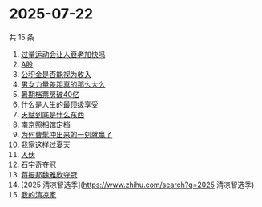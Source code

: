 # 2025-07-22

共 15 条

<!-- BEGIN -->
<!-- 最后更新时间 Tue Jul 22 2025 21:36:27 GMT+0800 (China Standard Time) -->

1. [过量运动会让人衰老加快吗](https://www.zhihu.com/search?q=过量运动会让人衰老加快吗)
1. [A股](https://www.zhihu.com/search?q=A股)
1. [公积金是否能视为收入](https://www.zhihu.com/search?q=公积金是否能视为收入)
1. [男女力量差距真的那么大么](https://www.zhihu.com/search?q=男女力量差距真的那么大么)
1. [暑期档票房破40亿](https://www.zhihu.com/search?q=暑期档票房破40亿)
1. [什么是人生的最顶级享受](https://www.zhihu.com/search?q=什么是人生的最顶级享受)
1. [天赋到底是什么东西](https://www.zhihu.com/search?q=天赋到底是什么东西)
1. [南京照相馆定档](https://www.zhihu.com/search?q=南京照相馆定档)
1. [为何曹髦冲出来的一刻就赢了](https://www.zhihu.com/search?q=为何曹髦冲出来的一刻就赢了)
1. [我家这样过夏天](https://www.zhihu.com/search?q=我家这样过夏天)
1. [入伏](https://www.zhihu.com/search?q=入伏)
1. [石宇奇夺冠](https://www.zhihu.com/search?q=石宇奇夺冠)
1. [蒋振邦魏雅欣夺冠](https://www.zhihu.com/search?q=蒋振邦魏雅欣夺冠)
1. [2025 清凉智选季](https://www.zhihu.com/search?q=2025 清凉智选季)
1. [我的清凉家](https://www.zhihu.com/search?q=我的清凉家)

<!-- END -->
